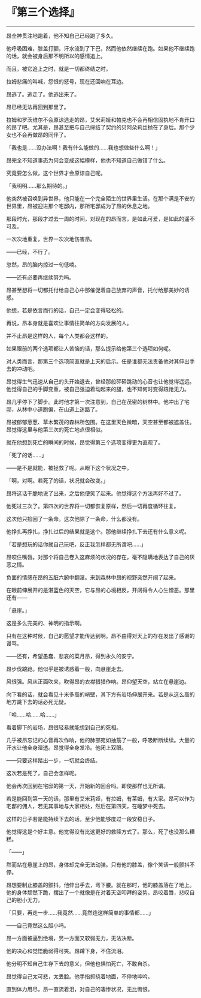 # 『第三个选择』

------

昂全神贯注地跑着，他不知自己已经跑了多久。

他呼吸困难，膝盖打颤，汗水流到了下巴，然而他依然继续在跑。如果他不继续跑的话，就会被身后那不明所以的感情追上。

而且，被它追上之时，就是一切都终结之时。

拉姆悲痛的叫喊，怨恨的怒号，现在还回响在耳边。

昂逃了。逃走了。他逃出来了。

昂已经无法再回到那里了。

拉姆和罗茨维尔不会原谅逃走的昂，艾米莉娅和帕克也不会再相信固执地不肯开口的昂了吧。尤其是，昂甚至把与自己缔结了契约的贝阿朵莉丝抛在了身后。那个少女也不会再做昂的同伴了。

「我也是……没办法啊！我有什么能做的……我也想做些什么啊！」

昂完全不知道事态为何会变成这幅模样，他也不知道自己做错了什么。

究竟要怎么做，这个世界才会原谅自己呢。

「我明明……那么期待的。」

他突然被召唤到异世界，他只能在一个完全陌生的世界里生活。在那个满是不安的世界里，昂被迎进那个宅邸内，那所宅邸成为了昂的休息之地。

那段时光，那段才过去一周的时间，对现在的昂而言，是如此可爱，是如此的遥不可及。

一次次地重复，世界一次次地伤害昂。

——已经，不行了。

忽然，昂的脑内掠过一句低喃。

——还有必要再继续努力吗。

昂甚至想将一切都托付给自己心中那催促着自己放弃的声音，托付给那美妙的诱惑。

他想，若是依言而行的话，自己一定会变得轻松的。

再说，昂本身就是喜欢让事情往简单的方向发展的人。

并不止昂是这样的人，每个人类都会这样的。

如果眼前的两个选项都让人苦恼的话，那么提示给他第三个选项如何呢。

对人类而言，那第三个选项简直就是上天的启示。任是谁都无法责备他对其伸出手去的冲动吧。

昂觉得生气迅速从自己的头开始退去，曾经那般砰砰跳动的心音也让他觉得遥远。他觉得自己的手脚变重，被自己强迫着动起来的腿，也不知何时变得踉跄无力。

昂几乎停下了脚步。此时他才第一次注意到，自己在茂密的树林中。他冲出了宅邸，从林中小道跑偏，在山道上迷路了。



昂被郁郁葱葱、草木繁茂的森林所包围。在这里天色微暗，天空甚至都被遮盖住。昂觉得这里与他第三次的死亡地点很相似。

就在他想到死亡的瞬间的时候，昂觉得第三个选项变得更为直观了。

「死了的话……」

——是不是就能，被拯救了呢。从眼下这个状况之中。

「啊，对啊。若死了的话，状况就会改变。」

昂将这话干脆地说了出来，之后他便笑了起来。他觉得这个方法再好不过了。

他死过三次了。第四次的世界将一切都恢复原样，然后一切再度循环往复。

这次他只捡回了一条命。这次他除了一条命，什么都没有。

他挣扎再挣扎，挣扎过后的结果就是这个。那他继续挣扎下去还有什么意义呢。

「若是想玩的话你就自己玩吧，反正我怎样都无所谓吧……」

昂咬住嘴唇。对那个将自己卷入这麻烦的状况的存在，毫不隐瞒地表达了自己的厌恶之情。

负面的情感在昂的五脏六腑中翻滚。来到森林中昂的视野突然开阔了起来。

在眼前伸展开的是湛蓝色的天空，它与昂的心境相反，开阔得令人心生憎恶。那里还有——

「悬崖。」

这是多么完美的、神明的指示啊。

只有在这种时候，自己的愿望才能传达到啊。昂不由得对天上的存在发出了感谢的谩骂。

——还有，希望愚蠢、悲哀的菜月昂，得到永久的安宁。

昂步伐踉跄。他似乎是被诱惑着一般，向悬崖走去。

风很强。风从正面吹来，吹得昂的衣襟猎猎作响。昂仰望天空，站立在悬崖边。

向下看的话，就会看见十米多高的峭壁，其下方有岩场伸展开来。若是从这么高的地方跳下去的话必死无疑。

「哈……哈……哈……」

看着脚下的岩场，昂很轻易就能想到自己的死相。

几乎被昂忘记的心音再次作响，他的肺部宛如抽筋了一般，呼吸断断续续。大量的汗水让他全身湿透。昂觉得全身发冷。他闭上双眼。

——只要这样踏出一步，一切就会终结。

这次若是死了，自己会怎样呢。

他会再次回到在宅邸的第一天，开始新的回合吗。即使那样也无所谓。

若是能回到第一天的话，那里有艾米莉娅，有拉姆，有莱姆，有大家。昂可以作为宅邸的佣人，若无其事地与大家相处，然后在第四天，在睡梦中死去。

这样的日子若是能持续下去的话，至少他能够度过一段安稳日子。

他觉得这是个好主意。他觉得没有比这更好的救赎方式了。那么，死了也没那么糟糕。



「——」

然而站在悬崖上的昂，身体却完全无法动弹。只有他的膝盖，像个笑话一般颤抖不停。

昂想要制止膝盖的颤抖。他伸出手去，弯下腰。就在那时，他的膝盖落在了地上。他的身体颓然下跪，摆出了一个就像是在对着天空叩拜的姿势。昂咬着唇，悲叹自己的胆小无力。

「只要，再走一步……我竟然……竟然连这样简单的事情都……」

——自己竟然这么胆小吗。

昂一方面被逼到绝境，另一方面又软弱无力，无法决断。

他的决心和觉悟脆弱得可笑。昂蹲下身，不住流泪。

他分明不知自己生存下去的意义，但他也惧怕死亡，不敢自杀。

昂觉得自己太可悲，太丢脸。他手指抓挠着地面，不停地呻吟。

直到体力用尽，昂一直流着泪，对自己的凄惨状况，无比悔恨。

